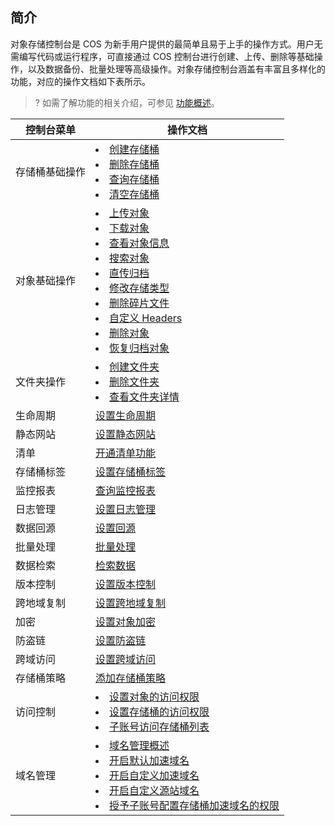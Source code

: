 ## 简介
对象存储控制台是 COS 为新手用户提供的最简单且易于上手的操作方式。用户无需编写代码或运行程序，可直接通过 COS 控制台进行创建、上传、删除等基础操作，以及数据备份、批量处理等高级操作。对象存储控制台涵盖有丰富且多样化的功能，对应的操作文档如下表所示。

>? 如需了解功能的相关介绍，可参见 [功能概述](https://cloud.tencent.com/document/product/436/8186)。


| 控制台菜单   | 操作文档        |
| ------------ | ---------------- |
| 存储桶基础操作   | <li>[创建存储桶](https://cloud.tencent.com/document/product/436/13309)<br><li>[删除存储桶](https://cloud.tencent.com/document/product/436/32433)<br><li>[查询存储桶](https://cloud.tencent.com/document/product/436/13313)<br><li>[清空存储桶](https://cloud.tencent.com/document/product/436/35247)     |
| 对象基础操作     | <li>[上传对象](https://cloud.tencent.com/document/product/436/13321)<br><li>[下载对象](https://cloud.tencent.com/document/product/436/13322)<br><li>[查看对象信息](https://cloud.tencent.com/document/product/436/13326)<br><li>[搜索对象](https://cloud.tencent.com/document/product/436/13325)<br><li>[直传归档](https://cloud.tencent.com/document/product/436/34338)<br><li>[修改存储类型](https://cloud.tencent.com/document/product/436/33492)<br><li>[删除碎片文件](https://cloud.tencent.com/document/product/436/17313)<br><li>[自定义 Headers](https://cloud.tencent.com/document/product/436/13361)<br><li>[删除对象](https://cloud.tencent.com/document/product/436/13323)<br><li>[恢复归档对象](https://cloud.tencent.com/document/product/436/32430)     |
| 文件夹操作   | <li>[创建文件夹](https://cloud.tencent.com/document/product/436/13329)<br><li>[删除文件夹](https://cloud.tencent.com/document/product/436/13330)<br><li>[查看文件夹详情](https://cloud.tencent.com/document/product/436/35185)   |
| 生命周期     | [设置生命周期](https://cloud.tencent.com/document/product/436/14605)   |
| 静态网站     | [设置静态网站](https://cloud.tencent.com/document/product/436/14984)  |
| 清单         | [开通清单功能](https://cloud.tencent.com/document/product/436/33702)  |
| 存储桶标签   | [设置存储桶标签](https://cloud.tencent.com/document/product/436/34830)   |
| 监控报表         | [查询监控报表](https://cloud.tencent.com/document/product/436/13332)|
|日志管理|[设置日志管理](https://cloud.tencent.com/document/product/436/17040)   |
| 数据回源     | [设置回源](https://cloud.tencent.com/document/product/436/13310) |
| 批量处理 | [批量处理](https://cloud.tencent.com/document/product/436/38605)  |
| 数据检索     | [检索数据](https://cloud.tencent.com/document/product/436/37642) |
| 版本控制     | [设置版本控制](https://cloud.tencent.com/document/product/436/19881)   |
| 跨地域复制   | [设置跨地域复制](https://cloud.tencent.com/document/product/436/19235)  |
| 加密         | [设置对象加密](https://cloud.tencent.com/document/product/436/33366)  |
| 防盗链       | [设置防盗链](https://cloud.tencent.com/document/product/436/13319) |
| 跨域访问     | [设置跨域访问](https://cloud.tencent.com/document/product/436/13318)  |
| 存储桶策略   | [添加存储桶策略](https://cloud.tencent.com/document/product/436/33369)   |
| 访问控制     | <li>[设置对象的访问权限](https://cloud.tencent.com/document/product/436/13327)<br><li>[设置存储桶的访问权限](https://cloud.tencent.com/document/product/436/13315)<br><li>[子账号访问存储桶列表](https://cloud.tencent.com/document/product/436/17061)          |
| 域名管理     | <li>[域名管理概述](https://cloud.tencent.com/document/product/436/18424)<br><li>[开启默认加速域名](https://cloud.tencent.com/document/product/436/36636)<br><li>[开启自定义加速域名](https://cloud.tencent.com/document/product/436/36637)<br><li>[开启自定义源站域名](https://cloud.tencent.com/document/product/436/36638)<br><li>[授予子账号配置存储桶加速域名的权限](https://cloud.tencent.com/document/product/436/36639)  |
